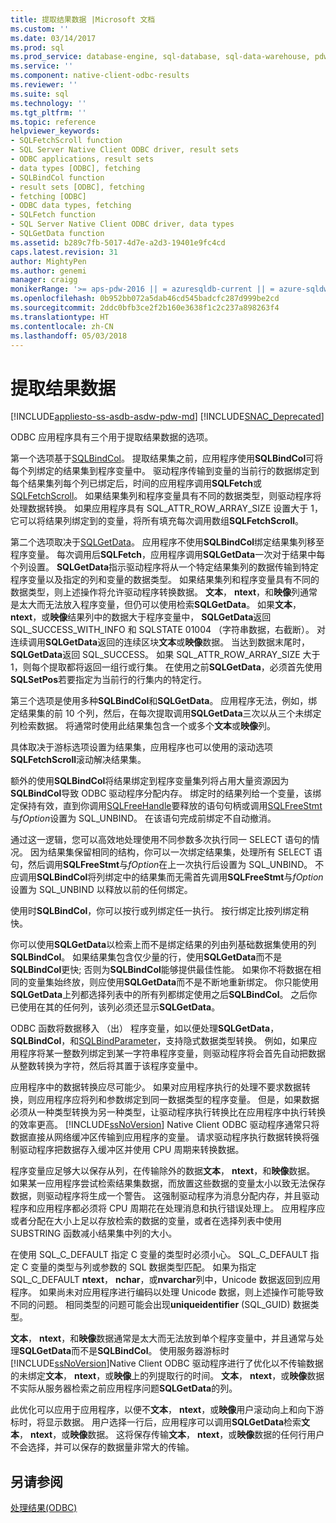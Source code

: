 ```yaml
---
title: 提取结果数据 |Microsoft 文档
ms.custom: ''
ms.date: 03/14/2017
ms.prod: sql
ms.prod_service: database-engine, sql-database, sql-data-warehouse, pdw
ms.service: ''
ms.component: native-client-odbc-results
ms.reviewer: ''
ms.suite: sql
ms.technology: ''
ms.tgt_pltfrm: ''
ms.topic: reference
helpviewer_keywords:
- SQLFetchScroll function
- SQL Server Native Client ODBC driver, result sets
- ODBC applications, result sets
- data types [ODBC], fetching
- SQLBindCol function
- result sets [ODBC], fetching
- fetching [ODBC]
- ODBC data types, fetching
- SQLFetch function
- SQL Server Native Client ODBC driver, data types
- SQLGetData function
ms.assetid: b289c7fb-5017-4d7e-a2d3-19401e9fc4cd
caps.latest.revision: 31
author: MightyPen
ms.author: genemi
manager: craigg
monikerRange: '>= aps-pdw-2016 || = azuresqldb-current || = azure-sqldw-latest || >= sql-server-2016 || = sqlallproducts-allversions'
ms.openlocfilehash: 0b952bb072a5dab46cd545badcfc287d999be2cd
ms.sourcegitcommit: 2ddc0bfb3ce2f2b160e3638f1c2c237a898263f4
ms.translationtype: HT
ms.contentlocale: zh-CN
ms.lasthandoff: 05/03/2018
---
```

# <a name="fetching-result-data"></a>提取结果数据
[!INCLUDE[appliesto-ss-asdb-asdw-pdw-md](../../includes/appliesto-ss-asdb-asdw-pdw-md.md)]
[!INCLUDE[SNAC_Deprecated](../../includes/snac-deprecated.md)]

  ODBC 应用程序具有三个用于提取结果数据的选项。  
  
 第一个选项基于[SQLBindCol](../../relational-databases/native-client-odbc-api/sqlbindcol.md)。 提取结果集之前，应用程序使用**SQLBindCol**可将每个列绑定的结果集到程序变量中。 驱动程序传输到变量的当前行的数据绑定到每个结果集列每个列已绑定后，时间的应用程序调用**SQLFetch**或[SQLFetchScroll](../../relational-databases/native-client-odbc-api/sqlfetchscroll.md)。 如果结果集列和程序变量具有不同的数据类型，则驱动程序将处理数据转换。 如果应用程序具有 SQL_ATTR_ROW_ARRAY_SIZE 设置大于 1，它可以将结果列绑定到的变量，将所有填充每次调用数组**SQLFetchScroll**。  
  
 第二个选项取决于[SQLGetData](../../relational-databases/native-client-odbc-api/sqlgetdata.md)。 应用程序不使用**SQLBindCol**绑定结果集列移至程序变量。 每次调用后**SQLFetch**，应用程序调用**SQLGetData**一次对于结果中每个列设置。 **SQLGetData**指示驱动程序将从一个特定结果集列的数据传输到特定程序变量以及指定的列和变量的数据类型。 如果结果集列和程序变量具有不同的数据类型，则上述操作将允许驱动程序转换数据。 **文本**， **ntext**，和**映像**列通常是太大而无法放入程序变量，但仍可以使用检索**SQLGetData**。 如果**文本**， **ntext**，或**映像**结果列中的数据大于程序变量中， **SQLGetData**返回 SQL_SUCCESS_WITH_INFO 和 SQLSTATE 01004 （字符串数据，右截断）。 对连续调用**SQLGetData**返回的连续区块**文本**或**映像**数据。 当达到数据末尾时， **SQLGetData**返回 SQL_SUCCESS。 如果 SQL_ATTR_ROW_ARRAY_SIZE 大于 1，则每个提取都将返回一组行或行集。 在使用之前**SQLGetData**，必须首先使用**SQLSetPos**若要指定为当前行的行集内的特定行。  
  
 第三个选项是使用多种**SQLBindCol**和**SQLGetData**。 应用程序无法，例如，绑定结果集的前 10 个列，然后，在每次提取调用**SQLGetData**三次以从三个未绑定列检索数据。 将通常时使用此结果集包含一个或多个**文本**或**映像**列。  
  
 具体取决于游标选项设置为结果集，应用程序也可以使用的滚动选项**SQLFetchScroll**滚动解决结果集。  
  
 额外的使用**SQLBindCol**将结果绑定到程序变量集列将占用大量资源因为**SQLBindCol**导致 ODBC 驱动程序分配内存。 绑定时的结果列给一个变量，该绑定保持有效，直到你调用[SQLFreeHandle](../../relational-databases/native-client-odbc-api/sqlfreehandle.md)要释放的语句句柄或调用[SQLFreeStmt](../../relational-databases/native-client-odbc-api/sqlfreestmt.md)与*fOption*设置为 SQL_UNBIND。 在该语句完成前绑定不自动撤消。  
  
 通过这一逻辑，您可以高效地处理使用不同参数多次执行同一 SELECT 语句的情况。 因为结果集保留相同的结构，你可以一次绑定结果集，处理所有 SELECT 语句，然后调用**SQLFreeStmt**与*fOption*在上一次执行后设置为 SQL_UNBIND。 不应调用**SQLBindCol**将列绑定中的结果集而无需首先调用**SQLFreeStmt**与*fOption*设置为 SQL_UNBIND 以释放以前的任何绑定。  
  
 使用时**SQLBindCol**，你可以按行或列绑定任一执行。 按行绑定比按列绑定稍快。  
  
 你可以使用**SQLGetData**以检索上而不是绑定结果的列由列基础数据集使用的列**SQLBindCol**。 如果结果集包含仅少量的行，使用**SQLGetData**而不是**SQLBindCol**更快; 否则为**SQLBindCol**能够提供最佳性能。 如果你不将数据在相同的变量集始终放，则应使用**SQLGetData**而不是不断地重新绑定。 你只能使用**SQLGetData**上列都选择列表中的所有列都绑定使用之后**SQLBindCol**。 之后你已使用在其的任何列，该列必须还显示**SQLGetData**。  
  
 ODBC 函数将数据移入 （出） 程序变量，如以便处理**SQLGetData**， **SQLBindCol**，和[SQLBindParameter](../../relational-databases/native-client-odbc-api/sqlbindparameter.md)，支持隐式数据类型转换。 例如，如果应用程序将某一整数列绑定到某一字符串程序变量，则驱动程序将会首先自动把数据从整数转换为字符，然后将其置于该程序变量中。  
  
 应用程序中的数据转换应尽可能少。 如果对应用程序执行的处理不要求数据转换，则应用程序应将列和参数绑定到同一数据类型的程序变量。 但是，如果数据必须从一种类型转换为另一种类型，让驱动程序执行转换比在应用程序中执行转换的效率更高。 [!INCLUDE[ssNoVersion](../../includes/ssnoversion-md.md)] Native Client ODBC 驱动程序通常只将数据直接从网络缓冲区传输到应用程序的变量。 请求驱动程序执行数据转换将强制驱动程序把数据存入缓冲区并使用 CPU 周期来转换数据。  
  
 程序变量应足够大以保存从列，在传输除外的数据**文本**， **ntext**，和**映像**数据。 如果某一应用程序尝试检索结果集数据，而放置这些数据的变量太小以致无法保存数据，则驱动程序将生成一个警告。 这强制驱动程序为消息分配内存，并且驱动程序和应用程序都必须将 CPU 周期花在处理消息和执行错误处理上。 应用程序应或者分配在大小上足以存放检索的数据的变量，或者在选择列表中使用 SUBSTRING 函数减小结果集中列的大小。  
  
 在使用 SQL_C_DEFAULT 指定 C 变量的类型时必须小心。 SQL_C_DEFAULT 指定 C 变量的类型与列或参数的 SQL 数据类型匹配。 如果为指定 SQL_C_DEFAULT **ntext**， **nchar**，或**nvarchar**列中，Unicode 数据返回到应用程序。 如果尚未对应用程序进行编码以处理 Unicode 数据，则上述操作可能导致不同的问题。 相同类型的问题可能会出现**uniqueidentifier** (SQL_GUID) 数据类型。  
  
 **文本**， **ntext**，和**映像**数据通常是太大而无法放到单个程序变量中，并且通常与处理**SQLGetData**而不是**SQLBindCol**。 使用服务器游标时[!INCLUDE[ssNoVersion](../../includes/ssnoversion-md.md)]Native Client ODBC 驱动程序进行了优化以不传输数据的未绑定**文本**， **ntext**，或**映像**上的列提取行的时间。 **文本**， **ntext**，或**映像**数据不实际从服务器检索之前应用程序问题**SQLGetData**的列。  
  
 此优化可以应用于应用程序，以便不**文本**， **ntext**，或**映像**用户滚动向上和向下游标时，将显示数据。 用户选择一行后，应用程序可以调用**SQLGetData**检索**文本**， **ntext**，或**映像**数据。 这将保存传输**文本**， **ntext**，或**映像**数据的任何行用户不会选择，并可以保存的数据量非常大的传输。  
  
## <a name="see-also"></a>另请参阅  
 [处理结果&#40;ODBC&#41;](../../relational-databases/native-client-odbc-results/processing-results-odbc.md)  
  
  
